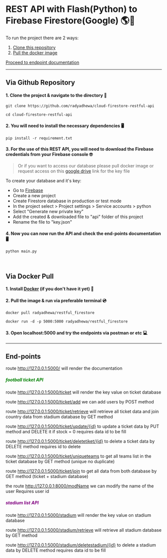 # REST API with Flash(Python) to Firebase Firestore(Google) 🌎🚀

To run the project there are 2 ways:
1. [Clone this repository](#via-github-repository)
2. [Pull the docker image](#via-docker-pull)

[Proceed to endpoint documentation](#end-points)

---
## Via Github Repository
#### 1. Clone the project & navigate to the directory 🔗
```
git clone https://github.com/radyadhewa/cloud-firestore-restful-api
```
```
cd cloud-firestore-restful-api
```
#### 2. You will need to install the necessary dependencies 🖥
```
pip install -r requirement.txt
```

#### 3. For the use of this REST API, you will need to download the Firebase credentials from your Firebase console 🤓
> Or if you want to access our database please pull docker image or request access on this [google drive](https://drive.google.com/drive/folders/1YjlUzDCbbPScoBm2e6H2Zx9vtOyvj0db?usp=drive_link) link for the key file

To create your database and it's key:
- Go to [Firebase](https://console.firebase.google.com/) 
- Create a new project 
- Create Firestore database in production or test mode
- In the project select > Project settings > Service accounts > python
- Select "Generate new private key"
- Add the created & downloaded file to "api" folder of this project 
- Rename the file to "key.json" 

#### 4. Now you can now run the API and check the end-points documentation 🖥
```
python main.py
```
<br>

## Via Docker Pull
#### 1. Install [Docker](https://docs.docker.com/desktop/) (if you don't have it yet) 🐋
#### 2. Pull the image & run via preferable terminal 💿
```
docker pull radyadhewa/restful_firestore
```
```
docker run -d -p 5000:5000 radyadhewa/restful_firestore
```
#### 3. Open localhost:5000 and try the endpoints via postman or etc 💻
---

## End-points

route http://127.0.0.1:5000/ will render the documentation

<h5><font color="green">football ticket API</font></h5>
 
route http://127.0.0.1:5000/ticket will render the key value on ticket database

route http://127.0.0.1:5000/ticket/add we can add users by POST method

route http://127.0.0.1:5000/ticket/retrieve will retrieve all ticket data and join country data from stadium database by GET method

route http://127.0.0.1:5000/ticket/update/{id} to update a ticket data by PUT method and DELETE it if stock = 0
  requires data id to be fill

route http://127.0.0.1:5000/ticket/deletetiket/{id} to delete a ticket data by DELETE method
  requires id to delete

route http://127.0.0.1:5000/ticket/uniqueteams to get all teams list in the ticket database by GET method (unique no duplicate)

route http://127.0.0.1:5000/ticket/join to get all data from both database by GET method (ticket + stadium database)

the route http://127.0.0.1:8000/modName we can modify the name of the user Requires user id

<h5><font color="purple">stadium list API</font></h5>

route http://127.0.0.1:5000/stadium will render the key value on stadium database

route http://127.0.0.1:5000/stadium/retrieve will retrieve all stadium database by GET method

route http://127.0.0.1:5000/stadium/deletestadium/{id} to delete a stadium data by DELETE method
  requires data id to be fill

